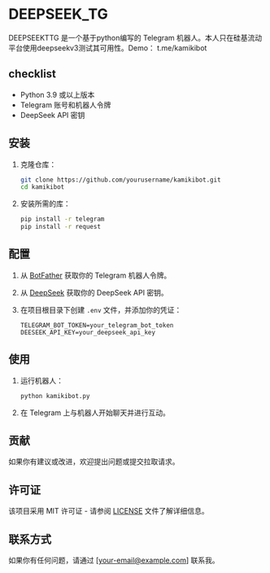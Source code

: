 # DEEPSEEK_TG

DEEPSEEKTTG 是一个基于python编写的 Telegram 机器人。本人只在硅基流动平台使用deepseekv3测试其可用性。Demo： t.me/kamikibot

## checklist

- Python 3.9 或以上版本
- Telegram 账号和机器人令牌
- DeepSeek API 密钥

## 安装

1. 克隆仓库：
    ```bash
    git clone https://github.com/yourusername/kamikibot.git
    cd kamikibot
    ```

2. 安装所需的库：
    ```bash
    pip install -r telegram
    pip install -r request
    ```

## 配置

1. 从 [BotFather](https://core.telegram.org/bots#6-botfather) 获取你的 Telegram 机器人令牌。
2. 从 [DeepSeek](https://api.siliconflow.cn) 获取你的 DeepSeek API 密钥。

3. 在项目根目录下创建 `.env` 文件，并添加你的凭证：
    ```env
    TELEGRAM_BOT_TOKEN=your_telegram_bot_token
    DEESEEK_API_KEY=your_deepseek_api_key
    ```

## 使用

1. 运行机器人：
    ```bash
    python kamikibot.py
    ```

2. 在 Telegram 上与机器人开始聊天并进行互动。

## 贡献

如果你有建议或改进，欢迎提出问题或提交拉取请求。

## 许可证

该项目采用 MIT 许可证 - 请参阅 [LICENSE](LICENSE) 文件了解详细信息。

## 联系方式

如果你有任何问题，请通过 [your-email@example.com] 联系我。
